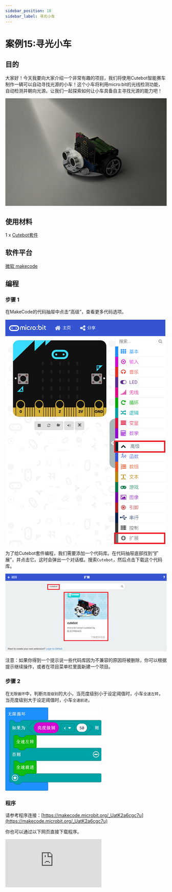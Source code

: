 ```yaml
---
sidebar_position: 18
sidebar_label: 寻光小车
---
```

# 案例15:寻光小车

## 目的

大家好！今天我要向大家介绍一个非常有趣的项目，我们将使用Cutebot智能赛车制作一辆可以自动寻找光源的小车！这个小车将利用micro:bit的光线检测功能，自动检测并朝向光源。让我们一起探索如何让小车具备自主寻找光源的能力吧！

![](./images/cutebot-case-15-01.png)

## 使用材料

1 x [Cutebot套件](https://item.taobao.com/item.htm?spm=a1z10.3-c-s.w4002-18602834180.23.78b86655ZP5Yg8&id=598365555295)
## 软件平台

[微软 makecode](https://makecode.microbit.org/#)

## 编程

### 步骤 1

在MakeCode的代码抽屉中点击“高级”，查看更多代码选项。

![](./images/cutebot-pk-1.png)

为了给Cutebot套件编程，我们需要添加一个代码库。在代码抽屉底部找到“扩展”，并点击它。这时会弹出一个对话框。搜索`Cutebot`，然后点击下载这个代码库。

![](./images/cutebot-pk-11.png)

注意：如果你得到一个提示说一些代码库因为不兼容的原因将被删除，你可以根据提示继续操作，或者在项目菜单栏里面新建一个项目。

### 步骤 2

在`无限循环`中，判断`亮度级别`的大小，当亮度级别小于设定阈值时，小车`全速左转`，当亮度级别大于设定阈值时，小车`全速前进`，

![](./images/case_15_01.png)


### 程序

请参考程序连接：[https://makecode.microbit.org/_UatK2a6cgc7u](https://makecode.microbit.org/_UatK2a6cgc7u)

你也可以通过以下网页直接下载程序。

<div
    style={{
        position: 'relative',
        paddingBottom: '60%',
        overflow: 'hidden',
    }}
>
    <iframe
        src="https://makecode.microbit.org/_UatK2a6cgc7u"
        frameborder="0"
        sandbox="allow-popups allow-forms allow-scripts allow-same-origin"
        style={{
            position: 'absolute',
            width: '100%',
            height: '100%',
        }}
    />
</div>
---

## 结论

当没有检测到光源的时候小车原地旋转，当检测到光源时，小车全速前进。

![](./images/cutebot-case-15.gif)

## 思考
---

## 常见问题
---
## 相关阅读
---
